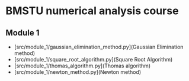 # BMSTU numerical analysis course
## Module 1
- [src/module_1/gaussian_elimination_method.py](Gaussian Elimination method)
- [src/module_1/square_root_algorithm.py](Square Root Algorithm)
- [src/module_1/thomas_algorithm.py](Thomas algorithm)
- [src/module_1/newton_method.py](Newton method)

